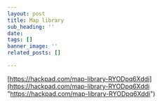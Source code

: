 ```yaml
---
layout: post
title: Map library
sub_heading: ''
date: 
tags: []
banner_image: ''
related_posts: []

---
```

[https://hackpad.com/map-library-RYODpq6Xddi](https://hackpad.com/map-library-RYODpq6Xddi "https://hackpad.com/map-library-RYODpq6Xddi")